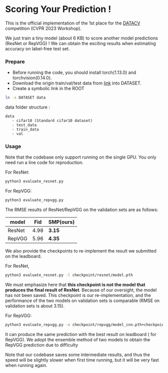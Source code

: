 # Scoring Your Prediction !

This is the official implementation of the 1st place for the [DATACV](https://sites.google.com/view/vdu-cvpr23/competition?authuser=0) competition (CVPR 2023 Workshop).

We just train a tiny model (about 6 KB) to score another model predictions (ResNet or RepVGG) ! We can obtain the exciting results when estimating accuracy on label-free test set.

### Prepare

- Before running the code, you should install torch(1.13.0) and torchvision(0.14.0).
- Download the origin train/val/test data from [link](https://github.com/xingjianleng/autoeval_baselines) into DATASET.
- Create a symbolic link in the ROOT

```bash
ln -s DATASET data
```
data folder structure :
```
data
   - cifar10 (Standard cifar10 dataset)
   - test_data
   - train_data
   - val
```

### Usage

Note that the codebase only support running on the single GPU. You only need run a line code for reproduction.

For ResNet: 
```bash
python3 evaluate_resnet.py
```

For RepVGG: 
```bash
python3 evaluate_repvgg.py
```

The RMSE results of ResNet/RepVGG on the validation sets are as follows:

model  | Fid| SMP(ours)|
------------- | ------------- | -------------
ResNet  | 4.98 | **3.15**
RepVGG  | 5.96 | **4.35**

We also provide the checkpoints to re-implement the result we submitted on the leadboard.

For ResNet, 
```bash
python3 evaluate_resnet.py -l checkpoint/resnet/model.pth
```
We must emphasize here that **this checkpoint is not the model that produces the final result of ResNet**. Because of our oversight,  the model has not been saved. This checkpoint is our re-implementation, and the performance of the two models on validation sets is comparable (RMSE on validation sets is about 3.15).

For RepVGG:
```bash
python3 evaluate_repvgg.py -e checkpoint/repvgg/model_cnn.pth+checkpoint/repvgg/model_vit.pth
```
It can produce the same prediction with the best result on leadboard ( for RepVGG). We adopt the ensemble method of two models to obtain the RepVGG prediction due to difficulty

Note that our codebase saves some intermediate results, and thus the speed will be slightly slower when first time running, but it will be very fast when running again.